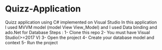 # Quizz-Application
Quizz application using C# implemented on Visual Studio
In this application I used MVVM model (model View View_Model) and I used Data binding and ado.Net for Database
Steps :
1- Clone this repo
2- You must have Visual Studio(>=2017 V)
3- Open the project
4- Create your database model and context
5- Run the project
